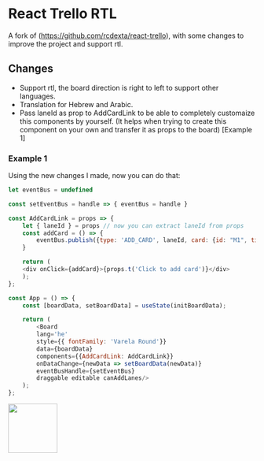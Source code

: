# React Trello RTL

A fork of (https://github.com/rcdexta/react-trello), with some changes to improve the project and support rtl.

## Changes

<ul>
  <li>Support rtl, the board direction is right to left to support other languages.</li>
  <li>Translation for Hebrew and Arabic.</li>
  <li>Pass laneId as prop to AddCardLink to be able to completely customaize this components by yourself. (It helps when trying to create this component on your own and transfer it as props to the board) [Example 1]
</ul>

### Example 1

Using the new changes I made, now you can do that:

```javascript
let eventBus = undefined

const setEventBus = handle => { eventBus = handle }

const AddCardLink = props => {
    let { laneId } = props // now you can extract laneId from props
    const addCard = () => {
        eventBus.publish({type: 'ADD_CARD', laneId, card: {id: "M1", title: "Buy Milk", label: "15 mins", description: "Also set reminder"}})
    }

    return (
    <div onClick={addCard}>{props.t('Click to add card')}</div>
    );
};

const App = () => {
    const [boardData, setBoardData] = useState(initBoardData);

    return (
        <Board 
        lang='he' 
        style={{ fontFamily: 'Varela Round'}} 
        data={boardData} 
        components={{AddCardLink: AddCardLink}}
        onDataChange={newData => setBoardData(newData)} 
        eventBusHandle={setEventBus}
        draggable editable canAddLanes/>
    );
};
```

<img src="https://www.meep.co.il/wp-content/uploads/2020/03/MEEP_LOGO.png" width="100px;" alt=""/>
